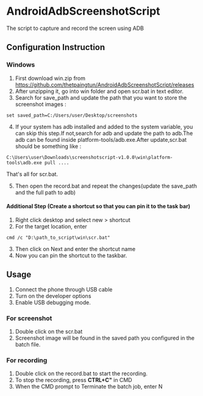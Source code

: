 # AndroidAdbScreenshotScript

The script to capture and record the screen using ADB

## Configuration Instruction 

### Windows

1. First download win.zip from https://github.com/thetpaingtun/AndroidAdbScreenshotScript/releases
2. After unzipping it, go into win folder and open scr.bat in text editor.
3. Search for save_path and update the path that you want to store the screenshot images :
```
set saved_path=C:/Users/user/Desktop/screenshots
```
4. If your system has adb installed and added to the system variable, you can skip this step.If not,search for adb and update the path to adb.The adb can be found inside platform-tools/adb.exe.After update,scr.bat should be something like :

```
C:\Users\user\Downloads\screenshotscript-v1.0.0\win\platform-tools\adb.exe pull ....
```
That's all for scr.bat.

5. Then open the record.bat and repeat the changes(update the save_path and the full path to adb)

#### Additional Step (Create a shortcut so that you can pin it to the task bar)
1. Right click desktop and select new > shortcut
2. For the target location, enter 
```
cmd /c "D:\path_to_script\win\scr.bat"
```
3. Then click on Next and enter the shortcut name 
4. Now you can pin the shortcut to the taskbar.

## Usage 

1. Connect the phone through USB cable 
2. Turn on the developer options 
3. Enable USB debugging mode.

### For screenshot
1. Double click on the scr.bat
2. Screenshot image will be found in the saved path you configured in the batch file.

### For recording

1. Double click on the record.bat to start the recording.
2. To stop the recording, press **CTRL+C"** in CMD
3. When the CMD prompt to Terminate the batch job, enter N


